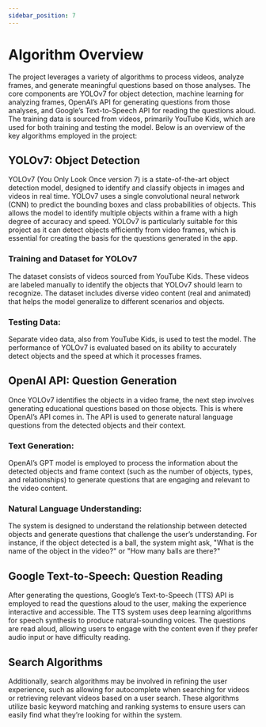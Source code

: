 ```yaml
---
sidebar_position: 7
---
```

# Algorithm Overview
The project leverages a variety of algorithms to process videos, analyze frames, and generate meaningful questions based on those analyses. The core components are YOLOv7 for object detection, machine learning for analyzing frames, OpenAI’s API for generating questions from those analyses, and Google’s Text-to-Speech API for reading the questions aloud. The training data is sourced from videos, primarily YouTube Kids, which are used for both training and testing the model. Below is an overview of the key algorithms employed in the project:

## YOLOv7: Object Detection
YOLOv7 (You Only Look Once version 7) is a state-of-the-art object detection model, designed to identify and classify objects in images and videos in real time. YOLOv7 uses a single convolutional neural network (CNN) to predict the bounding boxes and class probabilities of objects. This allows the model to identify multiple objects within a frame with a high degree of accuracy and speed. YOLOv7 is particularly suitable for this project as it can detect objects efficiently from video frames, which is essential for creating the basis for the questions generated in the app.

### Training and Dataset for YOLOv7
 The dataset consists of videos sourced from YouTube Kids. These videos are labeled manually to identify the objects that YOLOv7 should learn to recognize. The dataset includes diverse video content (real and animated) that helps the model generalize to different scenarios and objects.

### Testing Data: 
Separate video data, also from YouTube Kids, is used to test the model. The performance of YOLOv7 is evaluated based on its ability to accurately detect objects and the speed at which it processes frames.

## OpenAI API: Question Generation
Once YOLOv7 identifies the objects in a video frame, the next step involves generating educational questions based on those objects. This is where OpenAI’s API comes in. The API is used to generate natural language questions from the detected objects and their context.

### Text Generation: 
OpenAI’s GPT model is employed to process the information about the detected objects and frame context (such as the number of objects, types, and relationships) to generate questions that are engaging and relevant to the video content.

### Natural Language Understanding: 
The system is designed to understand the relationship between detected objects and generate questions that challenge the user’s understanding. For instance, if the object detected is a ball, the system might ask, "What is the name of the object in the video?" or "How many balls are there?"

## Google Text-to-Speech: Question Reading
After generating the questions, Google’s Text-to-Speech (TTS) API is employed to read the questions aloud to the user, making the experience interactive and accessible. The TTS system uses deep learning algorithms for speech synthesis to produce natural-sounding voices. The questions are read aloud, allowing users to engage with the content even if they prefer audio input or have difficulty reading.

## Search Algorithms
Additionally, search algorithms may be involved in refining the user experience, such as allowing for autocomplete when searching for videos or retrieving relevant videos based on a user search. These algorithms utilize basic keyword matching and ranking systems to ensure users can easily find what they’re looking for within the system.